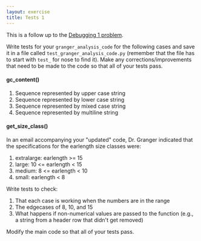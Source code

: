 ```yaml
---
layout: exercise
title: Tests 1
---
```


This is a follow up to the [Debugging 1 problem](/exercises/Debugging).

Write tests for your `granger_analysis_code` for the following cases and
save it in a file called `test_granger_analysis_code.py` (remember that
the file has to start with `test_` for nose to find it). Make any
corrections/improvements that need to be made to the code so that all of
your tests pass.

#### gc_content()

1.  Sequence represented by upper case string
2.  Sequence represented by lower case string
3.  Sequence represented by mixed case string
4.  Sequence represented by multiline string

#### get_size_class()

In an email accompanying your "updated" code, Dr. Granger indicated that
the specifications for the earlength size classes were:

1.  extralarge: earlength >= 15
2.  large: 10 <= earlength < 15
3.  medium: 8 <= earlength < 10
4.  small: earlength < 8

Write tests to check:

1.  That each case is working when the numbers are in the range
2.  The edgecases of 8, 10, and 15
3.  What happens if non-numerical values are passed to the function
    (e.g., a string from a header row that didn't get removed)

Modify the main code so that all of your tests pass.
